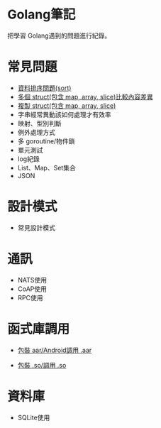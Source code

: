 # Golang筆記
把學習 Golang遇到的問題進行紀錄。

# 常見問題
 - [資料排序問題(sort)](https://github.com/lya79/Learning_Golang/tree/master/SortData)
 - [多個 struct(包含 map, array, slice)比較內容差異](https://github.com/lya79/Learning_Golang/tree/master/CompareData)
 - [複製 struct(包含 map, array, slice)](https://github.com/lya79/Learning_Golang/tree/master/CopyData)
 - 字串經常異動該如何處理才有效率
 - 映射、型別判斷
 - 例外處理方式
 - 多 goroutine/物件鎖
 - 單元測試
 - log紀錄
 - List、Map、Set集合
 - JSON

# 設計模式
 - 常見設計模式

# 通訊
 - NATS使用
 - CoAP使用
 - RPC使用

# 函式庫調用
- [包裝 aar/Android調用 .aar](https://github.com/lya79/Learning_Golang/tree/master/TestNdkBuildStatic)

- [包裝 .so/調用 .so](https://github.com/lya79/Learning_Golang/tree/master/TestNdkBuildStatic)

# 資料庫
 - SQLite使用